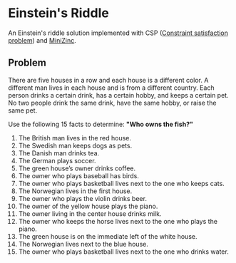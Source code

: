 # Einstein's Riddle
An Einstein's riddle solution implemented with CSP ([Constraint satisfaction problem](https://en.wikipedia.org/wiki/Constraint_satisfaction_problem)) and [MiniZinc](https://www.minizinc.org).

## Problem
There are five houses in a row and each house is a different color. A different man lives in each house and is from a different country. Each person drinks a certain drink, has a certain hobby, and keeps a certain pet. No two people drink the same drink, have the same hobby, or raise the same pet.

Use the following 15 facts to determine: **"Who owns the fish?"**

1. The British man lives in the red house.
2. The Swedish man keeps dogs as pets.
3. The Danish man drinks tea.
4. The German plays soccer.
5. The green house’s owner drinks coffee.
6. The owner who plays baseball has birds.
7. The owner who plays basketball lives next to the one who keeps cats.
8. The Norwegian lives in the first house.
9. The owner who plays the violin drinks beer.
10. The owner of the yellow house plays the piano.
11. The owner living in the center house drinks milk.
12. The owner who keeps the horse lives next to the one who plays the piano.
13. The green house is on the immediate left of the white house.
14. The Norwegian lives next to the blue house.
15. The owner who plays basketball lives next to the one who drinks water.
